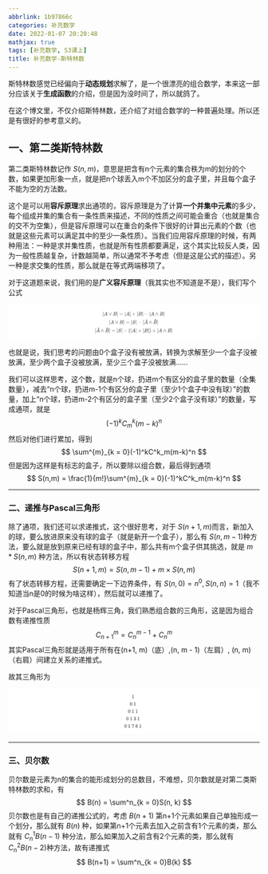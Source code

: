```yaml
---
abbrlink: 1b97866c
categories: 补充数学
date: 2022-01-07 20:20:48
mathjax: true
tags: [补充数学, S3课上]
title: 补充数学-斯特林数
---
```


斯特林数感觉已经偏向于**动态规划**求解了，是一个很漂亮的组合数学，本来这一部分应该关于**生成函数**的介绍，但是因为没时间了，所以就鸽了。

在这个博文里，不仅介绍斯特林数，还介绍了对组合数学的一种普遍处理。所以还是有很好的参考意义的。

<!-- more-->
## 一、第二类斯特林数

第二类斯特林数记作 $S(n, m)$​，意思是把含有n个元素的集合秩为m的划分的个数，如果更加形象一点，就是把n个球丢入m个不加区分的盒子里，并且每个盒子不能为空的方法数。

这个是可以用**容斥原理**求出通项的，容斥原理是为了计算**一个并集中元素**的多少，每个组成并集的集合有一条性质来描述，不同的性质之间可能会重合（也就是集合的交不为空集），但是容斥原理可以在重合的条件下很好的计算出元素的个数（也就是这些元素可以满足其中的至少一条性质）。当我们应用容斥原理的时候，有两种用法：一种是求并集性质，也就是所有性质都要满足，这个其实比较反人类，因为一般性质越复杂，计数越简单，所以通常不予考虑（但是这是公式的描述）。另一种是求交集的性质，那么就是在等式两端移项了。

对于这道题来说，我们用的是**广义容斥原理**（我其实也不知道是不是），我们写个公式

![image-20220107212352249](补充数学-斯特林数/image-20220107212352249.png)

也就是说，我们思考的问题由0个盒子没有被放满，转换为求解至少一个盒子没被放满，至少两个盒子没被放满，至少三个盒子没被放满……

我们可以这样思考，这个数，就是n个球，扔进m个有区分的盒子里的数量（全集数量），减去“n个球，扔进m-1个有区分的盒子里（至少1个盒子中没有球）”的数量，加上“n个球，扔进m-2个有区分的盒子里（至少2个盒子没有球）”的数量，写成通项，就是
$$
(-1)^kC^k_m(m-k)^n
$$
然后对他们进行累加，得到
$$
\sum^{m}_{k = 0}(-1)^kC^k_m(m-k)^n
$$
但是因为这样是有标志的盒子，所以要除以组合数，最后得到通项
$$
S(n,m) = \frac{1}{m!}\sum^{m}_{k = 0}(-1)^kC^k_m(m-k)^n
$$

---



### 二、递推与Pascal三角形

除了通项，我们还可以求递推式，这个很好思考，对于 $S(n+1,m)$而言，新加入的球，要么放进原来没有球的盒子（就是新开一个盒子），那么有 $S(n,m-1)$种方法，要么就是放到原来已经有球的盒子中，那么共有m个盒子供其挑选，就是 $m*S(n,m)$ 种方法，所以有状态转移方程
$$
S(n+1,m)=S(n,m-1)+m\times S(n,m)
$$
有了状态转移方程，还需要确定一下边界条件，有 $S(n,0) = n^0,S(n,n) = 1$（我不知道当n是0的时候为啥这样），然后就可以递推了。

对于Pascal三角形，也就是杨辉三角，我们熟悉组合数的三角形，这是因为组合数有递推性质
$$
C^{m}_{n+1} = C_n^{m-1} + C_n^{m}
$$
其实Pascal三角形就是适用于所有在(n+1, m)（底）,(n, m - 1)（左肩）, (n, m)（右肩）间建立关系的递推式。

故其三角形为

![image-20220107202557296](补充数学-斯特林数/image-20220107202557296.png)

---



### 三、贝尔数

贝尔数是元素为n的集合的能形成划分的总数目，不难想，贝尔数就是对第二类斯特林数的求和，有
$$
B(n) = \sum^n_{k = 0}S(n, k)
$$
贝尔数也是有自己的递推公式的，考虑 $B(n+1)$ 第n+1个元素如果自己单独形成一个划分，那么就有 $B(n)$ 种，如果第n+1个元素去加入之前含有1个元素的类，那么就有 $C_n^{1}B(n-1)$ 种分法，那么如果加入之前含有2个元素的类，那么就有 $C_n^2B(n-2)$种方法，故有递推式
$$
B(n+1) = \sum^n_{k = 0}B(k)
$$